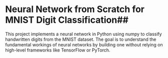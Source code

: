 # Neural Network from Scratch for MNIST Digit Classification##

This project implements a neural network in Python using numpy to classify handwritten digits from the MNIST dataset. The goal is to understand the fundamental workings of neural networks by building one without relying on high-level frameworks like TensorFlow or PyTorch.
